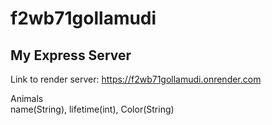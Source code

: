 # f2wb71gollamudi
## My Express Server

Link to render server: <https://f2wb71gollamudi.onrender.com>

Animals <br>
name(String),
lifetime(int),
Color(String)
